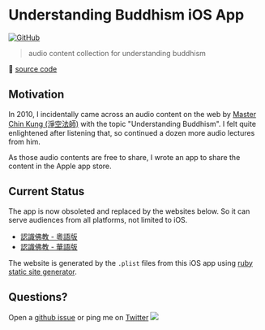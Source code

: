 # Understanding Buddhism iOS App

[![GitHub](https://img.shields.io/github/license/hoishing/buddhism-objc)](https://opensource.org/licenses/MIT)

> audio content collection for understanding buddhism

🔗 [source code](https://github.com/hoishing/buddhism-objc)

## Motivation

In 2010, I incidentally came across an audio content on the web by [Master Chin Kung (淨空法師)](https://en.wikipedia.org/wiki/Chin_Kung) with the topic "Understanding Buddhism". I felt quite enlightened after listening that, so continued a dozen more audio lectures from him.

As those audio contents are free to share, I wrote an app to share the content in the Apple app store.

## Current Status

The app is now obsoleted and replaced by the websites below. So it can serve audiences from all platforms, not limited to iOS.

- [認識佛教 - 粵語版](https://hoishing.github.io/ruby-SSG/index_zh.htm)
- [認識佛教 - 華語版](https://hoishing.github.io/ruby-SSG/index_cn.htm)

The website is generated by the `.plist` files from this iOS app using [ruby static site generator](https://github.com/hoishing/ruby-SSG).

## Questions?

Open a [github issue](https://github.com/hoishing/buddhism-objc/issues) or ping me on [Twitter](https://twitter.com/hoishing) ![](https://api.iconify.design/logos/twitter.svg?width=20)
